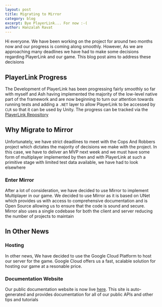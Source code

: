 ```yaml
---
layout: post
title: Migrating to Mirror
category: blog
excerpt: Bye PlayerLink... For now :-(
author: Hanzalah Ravat
---
```


Hi everyone. We have been working on the project for around two months now and our progress is coming along smoothly. However, As we are approaching many deadlines we have had to make some decisions regarding PlayerLink and our game. This blog post aims to address these decisions

## PlayerLink Progress
The Development of PlayerLink has been progressing fairly smoothly so far with myself and Ash having implemented the majority of the low-level native part of the framework and are now beginning to turn our attention towards running tests and adding a `.NET` layer to allow PlayerLink to be accessed by `CLR` so that it can be used by Unity. The progress can be tracked via the [PlayerLink Repository](http://www.github.com/derangedsenators/playerlink)

## Why Migrate to Mirror
Unfortunately, we have strict deadlines to meet with the Cops And Robbers project which dictates the majority of decisions we make with the project. In this case, we have to deliver an MVP next week and we must have some form of multiplayer implemented by then and with PlayerLink at such a primitive stage with limited test data available, we have had to look elsewhere

### Enter Mirror
After a lot of consideration, we have decided to use Mirror to implement Multiplayer in our game. We decided to use Mirror as it is based on UNet which provides us with access to comprehensive documentation and is Open Source allowing us to ensure that the code is sound and secure. Mirror also uses a single codebase for both the client and server reducing the number of projects to maintain

## In Other News

### Hosting
In other news, We have decided to use the Google Cloud Platform to host our server for the game. Google Cloud offers us a fast, scalable solution for hosting our game at a resonable price.

### Documentation Website
Our public documentation website is now live [here](http://docs.derangedsenators.me). This site is auto-generated and provides documentation for all of our public APIs and other tips and tutorials

